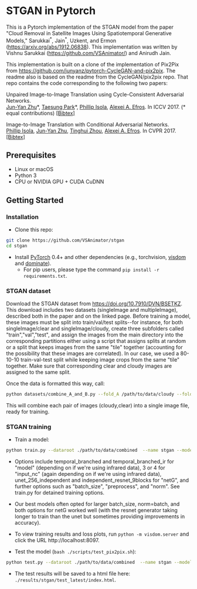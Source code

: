 # STGAN in Pytorch

This is a Pytorch implementation of the STGAN model from the paper "Cloud Removal in Satellite Images Using Spatiotemporal Generative Models," Sarukkai<sup>\*</sup>, Jain<sup>\*</sup>, Uzkent, and Ermon (https://arxiv.org/abs/1912.06838). This implementation was written by Vishnu Sarukkai (https://github.com/VSAnimator/) and Anirudh Jain. 

This implementation is built on a clone of the implementation of Pix2Pix from https://github.com/junyanz/pytorch-CycleGAN-and-pix2pix. The readme also is based on the readme from the CycleGAN/pix2pix repo. That repo contains the code corresponding to the following two papers:

Unpaired Image-to-Image Translation using Cycle-Consistent Adversarial Networks.<br>
[Jun-Yan Zhu](https://people.eecs.berkeley.edu/~junyanz/)\*,  [Taesung Park](https://taesung.me/)\*, [Phillip Isola](https://people.eecs.berkeley.edu/~isola/), [Alexei A. Efros](https://people.eecs.berkeley.edu/~efros). In ICCV 2017. (* equal contributions) [[Bibtex]](https://junyanz.github.io/CycleGAN/CycleGAN.txt)


Image-to-Image Translation with Conditional Adversarial Networks.<br>
[Phillip Isola](https://people.eecs.berkeley.edu/~isola), [Jun-Yan Zhu](https://people.eecs.berkeley.edu/~junyanz), [Tinghui Zhou](https://people.eecs.berkeley.edu/~tinghuiz), [Alexei A. Efros](https://people.eecs.berkeley.edu/~efros). In CVPR 2017. [[Bibtex]](http://people.csail.mit.edu/junyanz/projects/pix2pix/pix2pix.bib)

## Prerequisites
- Linux or macOS
- Python 3
- CPU or NVIDIA GPU + CUDA CuDNN

## Getting Started
### Installation

- Clone this repo:
```bash
git clone https://github.com/VSAnimator/stgan
cd stgan
```

- Install [PyTorch](http://pytorch.org/) 0.4+ and other dependencies (e.g., torchvision, [visdom](https://github.com/facebookresearch/visdom) and [dominate](https://github.com/Knio/dominate)).
  - For pip users, please type the command `pip install -r requirements.txt`.

### STGAN dataset
Download the STGAN dataset from https://doi.org/10.7910/DVN/BSETKZ. This download includes two datasets (singleImage and multipleImage), described both in the paper and on the linked page. Before training a model, these images must be split into train/val/test splits--for instance, for both singleImage/clear and singleImage/cloudy, create three subfolders called "train","val","test", and assign the images from the main directory into the corresponding partitions either using a script that assigns splits at random or a split that keeps images from the same "tile" together (accounting for the possibility that these images are correlated). In our case, we used a 80-10-10 train-val-test split while keeping image crops from the same "tile" together. Make sure that corresponding clear and cloudy images are assigned to the same split.

Once the data is formatted this way, call:
```bash
python datasets/combine_A_and_B.py --fold_A /path/to/data/cloudy --fold_B /path/to/data/clear --fold_AB /path/to/data/combined
```

This will combine each pair of images (cloudy,clear) into a single image file, ready for training.

### STGAN training
- Train a model:
```bash
python train.py --dataroot ./path/to/data/combined  --name stgan --model temporal_branched_ir --netG unet_256_independent --input_nc 4
```
- Options include temporal_branched and temporal_branched_ir for "model" (depending on if we're using infrared data), 3 or 4 for "input_nc" (again depending on if we're using infrared data), unet_256_independent and independent_resnet_9blocks for "netG", and further options such as "batch_size", "preprocess", and "norm". See train.py for detained training options. 
- Our best models often opted for larger batch_size, norm=batch, and both options for netG worked well (with the resnet generator taking longer to train than the unet but sometimes providing improvements in accuracy).
- To view training results and loss plots, run `python -m visdom.server` and click the URL http://localhost:8097. 

- Test the model (`bash ./scripts/test_pix2pix.sh`):
```bash
python test.py --dataroot ./path/to/data/combined  --name stgan --model temporal_branched_ir --netG unet_256_independent --input_nc 4
```
- The test results will be saved to a html file here: `./results/stgan/test_latest/index.html`. 
